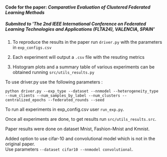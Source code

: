 #### Code for the paper: *Comparative Evaluation of Clustered Federated Learning Methods*

##### Submited to 'The 2nd IEEE International Conference on Federated Learning Technologies and Applications (FLTA24), VALENCIA, SPAIN' 

1. To reproduce the results in the paper run `driver.py` with the parameters in `exp_configs.csv`

2. Each experiment will output a `.csv` file with the resuting metrics

3. Histogram plots and a summary table of various experiments can be obtained running `src/utils_results.py`
  
To use driver.py use the following parameters : 

`python driver.py --exp_type --dataset --nnmodel --heterogeneity_type  --num_clients --num_samples_by_label --num_clusters --centralized_epochs --federated_rounds --seed ` 

To run all experiments in exp_config.csv user `run_exp.py`. 

Once all experiments are done, to get results run `src/utils_results.src`.

Paper results were done on dataset Mnist, Fashion-Mnist and Kmnist. 

Added option to use cifar-10 and convolutional model which is not in the original paper.  
Use parameters `--dataset cifar10 --nnmodel convolutional`. 
